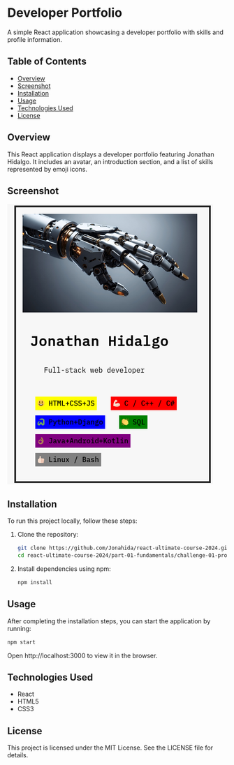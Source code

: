 # Developer Portfolio

A simple React application showcasing a developer portfolio with skills and profile information.

## Table of Contents

- [Overview](#overview)
- [Screenshot](#screenshot)
- [Installation](#installation)
- [Usage](#usage)
- [Technologies Used](#technologies-used)
- [License](#license)

## Overview

This React application displays a developer portfolio featuring Jonathan Hidalgo. It includes an avatar, an introduction section, and a list of skills represented by emoji icons.

## Screenshot

![Portfolio Screenshot](screenshot.png)

## Installation

To run this project locally, follow these steps:

1. Clone the repository:

   ```bash
   git clone https://github.com/Jonahida/react-ultimate-course-2024.git
   cd react-ultimate-course-2024/part-01-fundamentals/challenge-01-profile-card/
   ```

2. Install dependencies using npm:

   ```bash
   npm install
   ```

## Usage

After completing the installation steps, you can start the application by running:

```bash
npm start
```

Open http://localhost:3000 to view it in the browser.

## Technologies Used

- React
- HTML5
- CSS3

## License

This project is licensed under the MIT License. See the LICENSE file for details.
